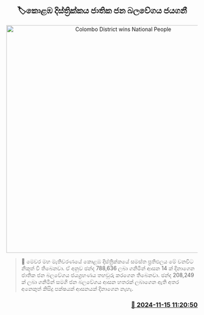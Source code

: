 <p align='center'><b><h2 align='center' title='Colombo District wins National People's Force'>🏷කොළඹ දිස්ත්‍රික්කය ජාතික ජන බලවේගය ජයගනී</h2></b></p>
<p align='center'><img src='https://helakuru.sgp1.cdn.digitaloceanspaces.com/esana/images/lib/parliment-election-result.jpg' width='600' alt='Colombo District wins National People's Force'></p>

>📝 මෙවර මහ මැතිවරණයේ කොළඹ දිස්ත්‍රික්කයේ සමස්ත ප්‍රතිඵලය මේ වනවිට නිකුත් වී තිබෙනවා.
ඒ අනුව ඡන්ද 788,636 ලබා ගනිමින් ආසන 14 ක් දිනාගෙන ජාතික ජන බලවේගය ජයග්‍රහණය තහවුරු කරගෙන තිබෙනවා.
ඡන්ද 208,249 ක් ලබා ගනිමින් සමගි ජන බලවේගය ආසන හතරක් ලබාගෙන ඇති අතර අනෙකුත් කිසිදු පක්ෂයක් ආසනයක් දිනාගෙන නැහැ.


<h3 align='right'><a href='https://www.helakuru.lk/esana/p/105087/'>📅 2024-11-15 11:20:50</a></h3>
